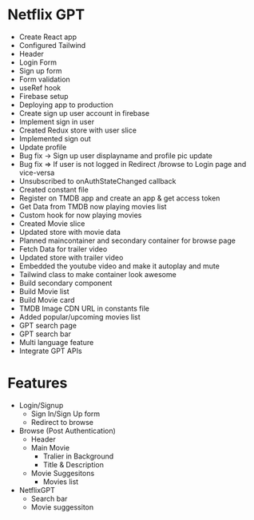 # Netflix GPT

- Create React app
- Configured Tailwind
- Header
- Login Form
- Sign up form
- Form validation
- useRef hook
- Firebase setup
- Deploying app to production
- Create sign up user account in firebase
- Implement sign in user
- Created Redux store with user slice
- Implemented sign out
- Update profile
- Bug fix -> Sign up user displayname and profile pic update
- Bug fix => If user is not logged in Redirect /browse to Login page and vice-versa
- Unsubscribed to onAuthStateChanged callback
- Created constant file 
- Register on TMDB app and create an app & get access token
- Get Data from TMDB now playing movies list
- Custom hook for now playing movies
- Created Movie slice
- Updated store with movie data
- Planned maincontainer and secondary container for browse page
- Fetch Data for trailer video
- Updated store with trailer video
- Embedded the youtube video and make it autoplay and mute
- Tailwind class to make container look awesome
- Build secondary component
- Build Movie list
- Build Movie card
- TMDB Image CDN URL in constants file
- Added popular/upcoming movies list
- GPT search page
- GPT search bar
- Multi language feature 
- Integrate GPT APIs



# Features
- Login/Signup
    - Sign In/Sign Up form
    - Redirect to browse
- Browse (Post Authentication)
    - Header
    - Main Movie
        - Tralier in Background
        - Title & Description
    - Movie Suggesitons
        - Movies list
- NetflixGPT
    - Search bar
    - Movie suggessiton
